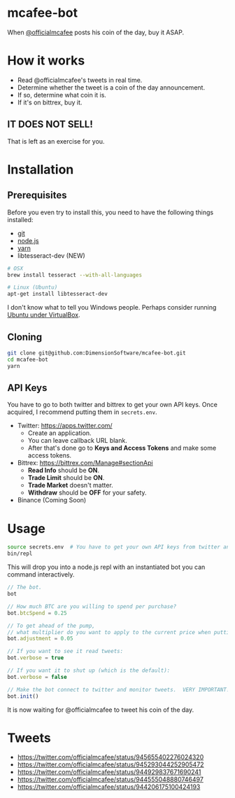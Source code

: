 # mcafee-bot

When [@officialmcafee](https://twitter.com/officialmcafee) posts his coin of the day, buy it ASAP.

# How it works

* Read @officialmcafee's tweets in real time.
* Determine whether the tweet is a coin of the day announcement.
* If so, determine what coin it is.
* If it's on bittrex, buy it.

## IT DOES NOT SELL!

That is left as an exercise for you.

# Installation

## Prerequisites

Before you even try to install this, you need to have the following things installed:

* [git](https://git-scm.com/)
* [node.js](https://nodejs.org/en/)
* [yarn](https://yarnpkg.com/en/)
* libtesseract-dev (NEW)

```sh
# OSX
brew install tesseract --with-all-languages

# Linux (Ubuntu)
apt-get install libtesseract-dev
```

I don't know what to tell you Windows people.  Perhaps consider running [Ubuntu under VirtualBox](https://www.lifewire.com/run-ubuntu-within-windows-virtualbox-2202098).

## Cloning

```sh
git clone git@github.com:DimensionSoftware/mcafee-bot.git
cd mcafee-bot
yarn
```

## API Keys

You have to go to both twitter and bittrex to get your own API keys.
Once acquired, I recommend putting them in `secrets.env`.

* Twitter:  https://apps.twitter.com/
  * Create an application.
  * You can leave callback URL blank.
  * After that's done go to **Keys and Access Tokens** and make some access tokens.
* Bittrex:  https://bittrex.com/Manage#sectionApi
  * **Read Info** should be **ON**.
  * **Trade Limit** should be **ON**.
  * **Trade Market** doesn't matter.
  * **Withdraw** should be **OFF** for your safety.
* Binance (Coming Soon)

# Usage

```sh
source secrets.env  # You have to get your own API keys from twitter and bittrex!
bin/repl
```

This will drop you into a node.js repl with an instantiated bot you can command interactively.

```javascript
// The bot.
bot

// How much BTC are you willing to spend per purchase?
bot.btcSpend = 0.25

// To get ahead of the pump, 
// what multiplier do you want to apply to the current price when putting in the buy order?
bot.adjustment = 0.05

// If you want to see it read tweets:
bot.verbose = true

// If you want it to shut up (which is the default):
bot.verbose = false

// Make the bot connect to twitter and monitor tweets.  VERY IMPORTANT!
bot.init()
```

It is now waiting for @officialmcafee to tweet his coin of the day.

# Tweets

* https://twitter.com/officialmcafee/status/945655402276024320
* https://twitter.com/officialmcafee/status/945293044252905472
* https://twitter.com/officialmcafee/status/944929837671690241
* https://twitter.com/officialmcafee/status/944555048880746497
* https://twitter.com/officialmcafee/status/944206175100424193
